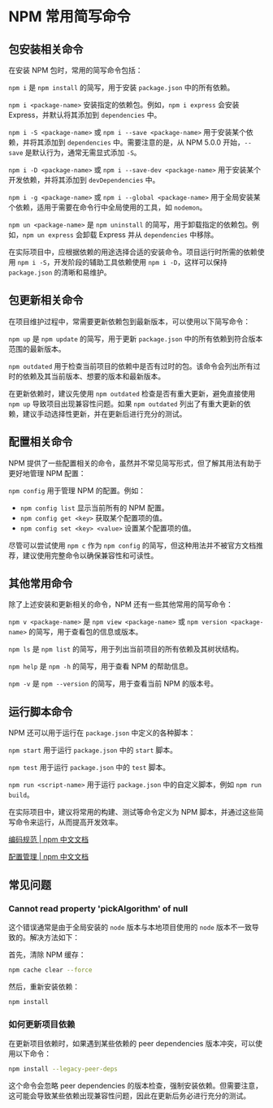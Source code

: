 # NPM 常用简写命令

## 包安装相关命令

在安装 NPM 包时，常用的简写命令包括：

`npm i` 是 `npm install` 的简写，用于安装 `package.json` 中的所有依赖。

`npm i <package-name>` 安装指定的依赖包。例如，`npm i express` 会安装 Express，并默认将其添加到 `dependencies` 中。

`npm i -S <package-name>` 或 `npm i --save <package-name>` 用于安装某个依赖，并将其添加到 `dependencies` 中。需要注意的是，从 NPM 5.0.0 开始，`--save` 是默认行为，通常无需显式添加 `-S`。

`npm i -D <package-name>` 或 `npm i --save-dev <package-name>` 用于安装某个开发依赖，并将其添加到 `devDependencies` 中。

`npm i -g <package-name>` 或 `npm i --global <package-name>` 用于全局安装某个依赖，适用于需要在命令行中全局使用的工具，如 `nodemon`。

`npm un <package-name>` 是 `npm uninstall` 的简写，用于卸载指定的依赖包。例如，`npm un express` 会卸载 Express 并从 `dependencies` 中移除。

在实际项目中，应根据依赖的用途选择合适的安装命令。项目运行时所需的依赖使用 `npm i -S`，开发阶段的辅助工具依赖使用 `npm i -D`，这样可以保持 `package.json` 的清晰和易维护。

## 包更新相关命令

在项目维护过程中，常需要更新依赖包到最新版本，可以使用以下简写命令：

`npm up` 是 `npm update` 的简写，用于更新 `package.json` 中的所有依赖到符合版本范围的最新版本。

`npm outdated` 用于检查当前项目的依赖中是否有过时的包。该命令会列出所有过时的依赖及其当前版本、想要的版本和最新版本。

在更新依赖时，建议先使用 `npm outdated` 检查是否有重大更新，避免直接使用 `npm up` 导致项目出现兼容性问题。如果 `npm outdated` 列出了有重大更新的依赖，建议手动选择性更新，并在更新后进行充分的测试。

## 配置相关命令

NPM 提供了一些配置相关的命令，虽然并不常见简写形式，但了解其用法有助于更好地管理 NPM 配置：

`npm config` 用于管理 NPM 的配置。例如：

- `npm config list` 显示当前所有的 NPM 配置。
- `npm config get <key>` 获取某个配置项的值。
- `npm config set <key> <value>` 设置某个配置项的值。

尽管可以尝试使用 `npm c` 作为 `npm config` 的简写，但这种用法并不被官方文档推荐，建议使用完整命令以确保兼容性和可读性。

## 其他常用命令

除了上述安装和更新相关的命令，NPM 还有一些其他常用的简写命令：

`npm v <package-name>` 是 `npm view <package-name>` 或 `npm version <package-name>` 的简写，用于查看包的信息或版本。

`npm ls` 是 `npm list` 的简写，用于列出当前项目的所有依赖及其树状结构。

`npm help` 是 `npm -h` 的简写，用于查看 NPM 的帮助信息。

`npm -v` 是 `npm --version` 的简写，用于查看当前 NPM 的版本号。

## 运行脚本命令

NPM 还可以用于运行在 `package.json` 中定义的各种脚本：

`npm start` 用于运行 `package.json` 中的 `start` 脚本。

`npm test` 用于运行 `package.json` 中的 `test` 脚本。

`npm run <script-name>` 用于运行 `package.json` 中的自定义脚本，例如 `npm run build`。

在实际项目中，建议将常用的构建、测试等命令定义为 NPM 脚本，并通过这些简写命令来运行，从而提高开发效率。

[编码规范 | npm 中文文档](https://www.npmjs.cn/misc/coding-style/)

[配置管理 | npm 中文文档](https://www.npmjs.cn/misc/config/)

## 常见问题

### Cannot read property 'pickAlgorithm' of null

这个错误通常是由于全局安装的 `node` 版本与本地项目使用的 `node` 版本不一致导致的。解决方法如下：

首先，清除 NPM 缓存：

```bash
npm cache clear --force
```

然后，重新安装依赖：

```bash
npm install
```

### 如何更新项目依赖

在更新项目依赖时，如果遇到某些依赖的 peer dependencies 版本冲突，可以使用以下命令：

```bash
npm install --legacy-peer-deps
```

这个命令会忽略 peer dependencies 的版本检查，强制安装依赖。但需要注意，这可能会导致某些依赖出现兼容性问题，因此在更新后务必进行充分的测试。

